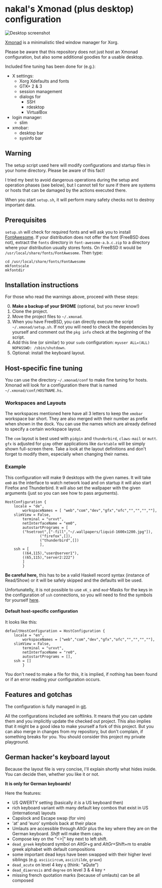 # nakal's Xmonad (plus desktop) configuration

![Desktop screenshot](http://www.sugioarto.com/img/xmonad-screenshot.png)

[Xmonad](http://xmonad.org/) is a minimalistic tiled window manager for Xorg.

Please be aware that this repository does not just host an Xmonad
configuration, but also some additional goodies for a usable desktop.

Included fine tuning has been done for (e.g.):

* X settings:
	* Xorg Xdefaults and fonts
	* GTK+ 2 & 3
	* session management
	* dialogs for
		* SSH
		* rdesktop
		* VirtualBox
* login manager:
	* slim
* xmobar:
	* desktop bar
	* sysinfo bar

## Warning

The setup script used here will modify configurations and startup files
in your home directory. Please be aware of this fact!

I tried my best to avoid dangerous operations during the setup and operation
phases (see below), but I cannot tell for sure if there are systems or hosts
that can be damaged by the actions executed there.

When you start `setup.sh`, it will perform many safety checks not to destroy
important data.

## Prerequisites

`setup.sh` will check for required fonts and will ask you to install
[FontAwesome](http://fontawesome.io/). If your distribution does not offer the
font (FreeBSD does not), extract the `fonts` directory in
`font-awesome-a.b.c.zip` to a directory where your distribution usually
stores fonts. On FreeBSD it would be `/usr/local/share/fonts/FontAwesome`.
Then type:
```
cd /usr/local/share/fonts/FontAwesome
mkfontscale
mkfontdir
```

## Installation instructions

For those who read the warnings above, proceed with these steps:

0. **Make a backup of your $HOME** (optional, but you never know!)
1. Clone the project.
2. Move the project files to `~/.xmonad`.
3. When you have FreeBSD, you can directly execute the script
   `~/.xmonad/setup.sh`. If not you will need
   to check the dependencies by yourself and comment out the
   `pkg info` check at the beginning of the script.
4. Add this line (or similar) to your `sudo` configuration: `myuser ALL=(ALL) NOPASSWD: /sbin/shutdown`.
5. Optional: install the keyboard layout.

## Host-specific fine tuning

You can use the directory `~/.xmonad/conf` to make fine tuning for hosts.
Xmonad will look for a configuration there that is named
`~/.xmonad/conf/HOSTNAME.hs`.

### Workspaces and Layouts

The workspaces mentioned here have all 3 letters to keep the `xmobar` workspace
bar short. They are also merged with their number as prefix when shown in the
dock.  You can use the names which are already defined to specify a certain
workspace layout.

The `com` layout is best used with `pidgin` and `thunderbird`, `claws-mail` or
`mutt`. `gfx` is adjusted for `gimp` other applications like `darktable` will
be simply shown full-screen there. Take a look at the layout definitions and
don't forget to modify them, especially when changing their names.

### Example

This configuration will make 9 desktops with the given names. It will take
`em0` as the interface to watch network load and on startup it will also
start Firefox and Thunderbird. It will also set the wallpaper with the
given arguments (just so you can see how to pass arguments).

```
HostConfiguration {
	locale = "de",
        workspaceNames = [ "web","com","dev","gfx","ofc","","","",""],
	slimView = False,
        terminal = "urxvt",
        netInterfaceName = "em0",
        autostartPrograms = [
		("hsetroot",["-fill","~/.wallpapers/liquid-1600x1200.jpg"]),
                ("firefox",[]),
                ("thunderbird",[])
                ],
	ssh = [
		((64,115),"user@server1"),
		((65,115),"server2:222")
		]
        }
```

**Be careful here,** this has to be a valid Haskell record syntax (instance of
Read/Show) or it will be safely skipped and the defaults will be used.

Unfortunatelly, it is not possible to use `xK_s` and `mod`-Masks for
the keys in the configuration of `ssh` connections, so you will need to find the symbols
for yourself [here](http://xmonad.org/xmonad-docs/X11/src/Graphics-X11-Types.html).

#### Default host-specific configuration

It looks like this:
```
defaultHostConfiguration = HostConfiguration {
	locale = "en",
        workspaceNames = ["web","com","dev","gfx","ofc","","","",""],
	slimView = False,
        terminal = "urxvt",
        netInterfaceName = "re0",
        autostartPrograms = [],
	ssh = []
        }
```

You don't need to make a file for this, it is implied, if nothing has been
found or if an error reading your configuration occurs.

## Features and gotchas

The configuration is fully managed in [git](http://git-scm.com).

All the configurations included are softlinks. It means that you can update
them and you implicitly update the checked out project. This also implies
that it might be a good idea to make yourself a fork of this project. But
you can also merge in changes from my repository, but don't complain, if
something breaks for you. You should consider this project my private
playground.

## German hacker's keyboard layout

Because the layout file is very concise, I'll explain shortly what hides
inside. You can decide then, whether you like it or not.

**It is only for German keyboards!**

Here the features:

* US QWERTY setting (basically *it is* a US keyboard then)
* rich keyboard variant with many default key combos
	that exist in US (international) layouts
* Capslock and Escape swap (for vim)
* 'at' and 'euro' symbols back at their place
* Umlauts are accessible through *AltGr* plus the key where they are on the
	German keyboard. *Shift* will make them caps.
* Compose key on the "<>|" key next to left shift.
* `dead_greek` keyboard symbol on *AltGr*+g and *AltGr*+Shift+m
	to enable greek alphabet with default compositions
* some important dead keys have been swapped with their higher level siblings
	(e.g. `asciicircum`, `asciitilde`, `grave`)
* `dead_acute` on level 4 key `q` (think: "aQute")
* `dead_diaeresis` and `degree` on level 3 & 4 key `*`
* missing french quotation marks (because of umlauts) can be all composed
